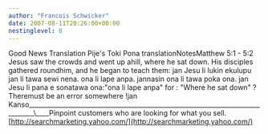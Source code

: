 ```yaml
---
author: "Francois Schwicker"
date: 2007-08-11T20:26:00+00:00
nestinglevel: 0
---
```

Good News Translation Pije's Toki Pona translationNotesMatthew 5:1 - 5:2 Jesus saw the crowds and went up ahill, where he sat down. His disciples gathered roundhim, and he began to teach them: jan Jesu li lukin ekulupu jan li tawa sewi nena. ona li lape anpa. jannasin ona li tawa poka ona. jan Jesu li pana e sonatawa ona:"ona li lape anpa" for : "Where he sat down" ? Theremust be an error somewhere !jan Kanso\_\_\_\_\_\_\_\_\_\_\_\_\_\_\_\_\_\_\_\_\_\_\_\_\_\_\_\_\_\_\_\_\_\_\_\_\_\_\_\_\_\_\_\_\_\_\_\_\_\_\_\_\_\_\_\_\_\_\_\_\_\_\_\_\_\_\_\_\_\_\_\_\_\_\_\_\_\_\_\_\\\_\_\_\_Pinpoint customers who are looking for what you sell.[http://searchmarketing.yahoo.com/](http://searchmarketing.yahoo.com/)